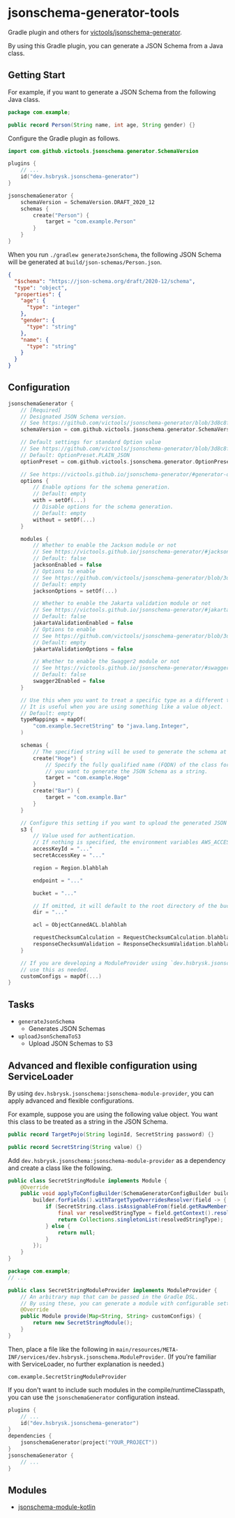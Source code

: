 # jsonschema-generator-tools

Gradle plugin and others for [victools/jsonschema-generator](https://github.com/victools/jsonschema-generator).

By using this Gradle plugin, you can generate a JSON Schema from a Java class.

## Getting Start

For example, if you want to generate a JSON Schema from the following Java class.

```java
package com.example;

public record Person(String name, int age, String gender) {}
```

Configure the Gradle plugin as follows.

```kotlin
import com.github.victools.jsonschema.generator.SchemaVersion

plugins {
    // ...
    id("dev.hsbrysk.jsonschema-generator")
}

jsonschemaGenerator {
    schemaVersion = SchemaVersion.DRAFT_2020_12
    schemas {
        create("Person") {
            target = "com.example.Person"
        }
    }
}
```

When you run `./gradlew generateJsonSchema`,
the following JSON Schema will be generated at `build/json-schemas/Person.json`.

```json
{
  "$schema": "https://json-schema.org/draft/2020-12/schema",
  "type": "object",
  "properties": {
    "age": {
      "type": "integer"
    },
    "gender": {
      "type": "string"
    },
    "name": {
      "type": "string"
    }
  }
}
```

## Configuration

```kotlin
jsonschemaGenerator {
    // [Required]
    // Designated JSON Schema version.
    // See https://github.com/victools/jsonschema-generator/blob/3d8c8ff1af451b6465be76a562956f5ec30ed2c4/jsonschema-generator/src/main/java/com/github/victools/jsonschema/generator/SchemaVersion.java
    schemaVersion = com.github.victools.jsonschema.generator.SchemaVersion.DRAFT_2020_12

    // Default settings for standard Option value
    // See https://github.com/victools/jsonschema-generator/blob/3d8c8ff1af451b6465be76a562956f5ec30ed2c4/jsonschema-generator/src/main/java/com/github/victools/jsonschema/generator/OptionPreset.java
    // Default: OptionPreset.PLAIN_JSON
    optionPreset = com.github.victools.jsonschema.generator.OptionPreset.PLAIN_JSON

    // See https://victools.github.io/jsonschema-generator/#generator-options
    options {
        // Enable options for the schema generation.
        // Default: empty
        with = setOf(...)
        // Disable options for the schema generation.
        // Default: empty
        without = setOf(...)
    }

    modules {
        // Whether to enable the Jackson module or not
        // See https://victools.github.io/jsonschema-generator/#jackson-module
        // Default: false
        jacksonEnabled = false
        // Options to enable
        // See https://github.com/victools/jsonschema-generator/blob/3d8c8ff1af451b6465be76a562956f5ec30ed2c4/jsonschema-module-jackson/src/main/java/com/github/victools/jsonschema/module/jackson/JacksonOption.java
        // Default: empty
        jacksonOptions = setOf(...)

        // Whether to enable the Jakarta validation module or not
        // See https://victools.github.io/jsonschema-generator/#jakarta-validation-module
        // Default: false
        jakartaValidationEnabled = false
        // Options to enable
        // See https://github.com/victools/jsonschema-generator/blob/3d8c8ff1af451b6465be76a562956f5ec30ed2c4/jsonschema-module-jakarta-validation/src/main/java/com/github/victools/jsonschema/module/jakarta/validation/JakartaValidationOption.java
        // Default: empty
        jakartaValidationOptions = false

        // Whether to enable the Swagger2 module or not
        // See https://victools.github.io/jsonschema-generator/#swagger-2-module
        // Default: false
        swagger2Enabled = false
    }

    // Use this when you want to treat a specific type as a different type.
    // It is useful when you are using something like a value object.
    // Default: empty
    typeMappings = mapOf(
        "com.example.SecretString" to "java.lang.Integer",
    )

    schemas {
        // The specified string will be used to generate the schema at `build/json-schemas/{...}.json`.
        create("Hoge") {
            // Specify the fully qualified name (FQDN) of the class for which
            // you want to generate the JSON Schema as a string.
            target = "com.example.Hoge"
        }
        create("Bar") {
            target = "com.example.Bar"
        }
    }

    // Configure this setting if you want to upload the generated JSON Schema to S3.
    s3 {
        // Value used for authentication.
        // If nothing is specified, the environment variables AWS_ACCESS_KEY_ID and AWS_SECRET_ACCESS_KEY will be used.
        accessKeyId = "..."
        secretAccessKey = "..."

        region = Region.blahblah

        endpoint = "..."

        bucket = "..."

        // If omitted, it will default to the root directory of the bucket.
        dir = "..."

        acl = ObjectCannedACL.blahblah

        requestChecksumCalculation = RequestChecksumCalculation.blahblah
        responseChecksumValidation = ResponseChecksumValidation.blahblah
    }

    // If you are developing a ModuleProvider using `dev.hsbrysk.jsonschema:jsonschema-module-provider`,
    // use this as needed.
    customConfigs = mapOf(...)
}
```

## Tasks

- `generateJsonSchema`
    - Generates JSON Schemas
- `uploadJsonSchemaToS3`
    - Upload JSON Schemas to S3

## Advanced and flexible configuration using ServiceLoader

By using `dev.hsbrysk.jsonschema:jsonschema-module-provider`, you can apply advanced and flexible
configurations.

For example, suppose you are using the following value object. You want this class to be treated as a string in
the JSON Schema.

```java
public record TargetPojo(String loginId, SecretString password) {}

public record SecretString(String value) {}
```

Add `dev.hsbrysk.jsonschema:jsonschema-module-provider` as a dependency and create a class like the following.

```java
public class SecretStringModule implements Module {
    @Override
    public void applyToConfigBuilder(SchemaGeneratorConfigBuilder builder) {
        builder.forFields().withTargetTypeOverridesResolver(field -> {
            if (SecretString.class.isAssignableFrom(field.getRawMember().getType())) {
                final var resolvedStringType = field.getContext().resolve(String.class);
                return Collections.singletonList(resolvedStringType);
            } else {
                return null;
            }
        });
    }
}
```

```java
package com.example;
// ...

public class SecretStringModuleProvider implements ModuleProvider {
    // An arbitrary map that can be passed in the Gradle DSL.
    // By using these, you can generate a module with configurable settings.
    @Override
    public Module provide(Map<String, String> customConfigs) {
        return new SecretStringModule();
    }
}
```

Then, place a file like the following in
`main/resources/META-INF/services/dev.hsbrysk.jsonschema.ModuleProvider`.
(If you're familiar with ServiceLoader, no further explanation is needed.)

```text
com.example.SecretStringModuleProvider
```

If you don't want to include such modules in the compile/runtimeClasspath, you can use the `jsonschemaGenerator`
configuration instead.

```kotlin
plugins {
    // ...
    id("dev.hsbrysk.jsonschema-generator")
}
dependencies {
    jsonschemaGenerator(project("YOUR_PROJECT"))
}
jsonschemaGenerator {
    // ...
}
```

## Modules

- [jsonschema-module-kotlin](./jsonschema-module-kotlin/README.md)
